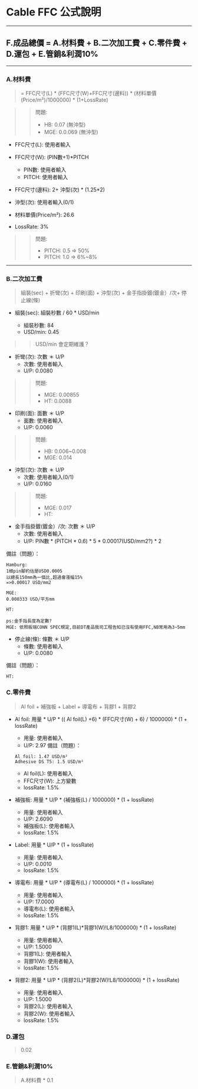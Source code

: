 # Cable FFC 公式說明

---

## F.成品總價 = A.材料費 + B.二次加工費 + C.零件費 + D.運包 + E.管銷&利潤10%

---

### A.材料費
> = FFC尺寸(L) * (FFC尺寸(W)+FFC尺寸(邊料)) * (材料單價(Price/m²)/1000000) * (1+LossRate)

>> 問題:
>> - HB: 0.07 (無沖型)
>> - MGE: 0.0.069 (無沖型)


- FFC尺寸(L): 使用者輸入
- FFC尺寸(Ｗ): (PIN數+1)*PITCH
  - PIN數: 使用者輸入
  - PITCH: 使用者輸入
- FFC尺寸(邊料): 2+ 沖型(次) * (1.25*2)

- 沖型(次): 使用者輸入(0/1)

- 材料單價(Price/m²): 26.6

- LossRate: 3%

>> 問題:
>> - PITCH: 0.5 => 50%
>> - PITCH: 1.0 => 6%~8%

---

### B.二次加工費
> 組裝(sec) + 折彎(次) + 印刷(面) + 沖型(次) + 金手指掛鍍(鍍金）/次+ 停止線(條)

- 組裝(sec): 組裝秒數 / 60 * USD/min

  - 組裝秒數: 84
  - USD/min: 0.45

>> USD/min 會定期維護？

- 折彎(次): 次數 ＊ U/P
  - 次數: 使用者輸入
  - U/P: 0.0080

>> 問題:
>> - MGE: 0.00855
>> - HT: 0.0088

- 印刷(面): 面數 ＊ U/P
  - 面數: 使用者輸入
  - U/P: 0.0060

>> 問題:
>> - HB: 0.006~0.008
>> - MGE: 0.014

- 沖型(次): 次數 ＊ U/P
  - 次數: 使用者輸入(0/1)
  - U/P: 0.0160

>> 問題:
>> - MGE: 0.017
>> - HT:

- 金手指掛鍍(鍍金）/次: 次數 ＊ U/P
  - 次數: 使用者輸入
  - U/P: PIN數 * (PITCH * 0.6) * 5 * 0.00017(USD/mm2?) * 2

備註（問題）：
```
Hamburg:
1根pin腳約估是USD0.0005
以總長150mm為一個比,超過會漲幅15%
=>0.00017 USD/mm2

MGE:
0.000333 USD/平方mm

HT:

ps:金手指長度為定數?
MGE: 依照板端CONN SPEC規定,目前DT產品我司工程告知已沒有使用FFC,NB常用為3~5mm

```

- 停止線(條): 條數 ＊ U/P
  - 條數: 使用者輸入
  - U/P: 0.0080

備註（問題）：
```
HT:
```

### C.零件費
> Al foil + 補強板 + Label + 導電布 + 背膠1 + 背膠2

- Al foil: 用量 * U/P * (( Al foil(L) +6) * (FFC尺寸(W) + 6) / 1000000) * (1 + lossRate)

  - 用量: 使用者輸入
  - U/P: 2.97
  備註（問題）：
  ```
  Al foil: 1.47 USD/m²
  Adhesive DS T5: 1.5 USD/m²
  ```
  - Al foil(L): 使用者輸入
  - FFC尺寸(W): 上方變數
  - lossRate: 1.5%

- 補強板: 用量 * U/P * (補強板(L) / 1000000) * (1 + lossRate)

  - 用量: 使用者輸入
  - U/P: 2.6090
  - 補強板(L): 使用者輸入
  - lossRate: 1.5%

- Label: 用量 * U/P * (1 + lossRate)

  - 用量: 使用者輸入
  - U/P: 0.0010
  - lossRate: 1.5%


- 導電布: 用量 * U/P * (導電布(L) / 1000000) * (1 + lossRate)

  - 用量: 使用者輸入
  - U/P: 17.0000
  - 導電布(L): 使用者輸入
  - lossRate: 1.5%

- 背膠1: 用量 * U/P * (背膠1(L)*背膠1(W)!L8/1000000) * (1 + lossRate)

  - 用量: 使用者輸入
  - U/P: 1.5000
  - 背膠1(L): 使用者輸入
  - 背膠1(W): 使用者輸入
  - lossRate: 1.5%


- 背膠2: 用量 * U/P * (背膠2(L)*背膠2(W)!L8/1000000) * (1 + lossRate)

  - 用量: 使用者輸入
  - U/P: 1.5000
  - 背膠2(L): 使用者輸入
  - 背膠2(W): 使用者輸入
  - lossRate: 1.5%


### D.運包
> 0.02

### E.管銷&利潤10%
> A.材料費 * 0.1
